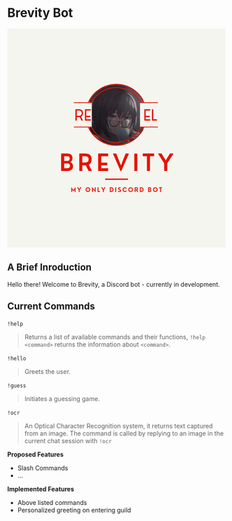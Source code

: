 # Brevity Bot
[![Header](https://raw.githubusercontent.com/FemiBlack/brevity-bot-discord/main/images/banner.png "Header")](https://femiblack.github.io/)

## A Brief Inroduction
Hello there! Welcome to Brevity, a Discord bot - currently in development.

## Current Commands
`!help`<br/>
> Returns a list of available commands and their functions, `!help <command>` returns the information about `<command>`.

`!hello`<br/>
> Greets the user.

`!guess`<br/>
> Initiates a guessing game.

`!ocr`<br/>
> An Optical Character Recognition system, it returns text captured from an image. The command is called by replying to an image in the current chat session with `!ocr`

**Proposed Features**
- Slash Commands
- ...

**Implemented Features**
- Above listed commands
- Personalized greeting on entering guild
